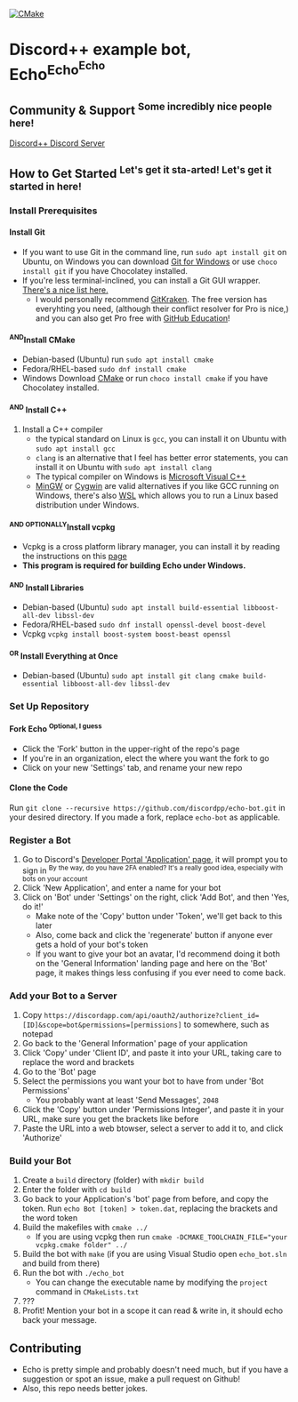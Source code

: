 [![CMake](https://github.com/DiscordPP/echo-bot/workflows/CMake/badge.svg)](https://github.com/DiscordPP/echo-bot/actions?query=workflow%3ACMake)

# Discord++ example bot, Echo<sup>Echo<sup>Echo</sup></sup>

## Community & Support <sup>Some incredibly nice people here!</sup>
[Discord++ Discord Server](https://discord.gg/0usP6xmT4sQ4kIDh)

## How to Get Started <sup>Let's get it sta-arted! Let's get it started in here!</sup>

### Install Prerequisites
#### Install Git
 * If you want to use Git in the command line, run `sudo apt install git` on Ubuntu, on Windows you can download [Git for Windows](https://git-scm.com/) or use `choco install git` if you have Chocolatey installed.
 * If you're less terminal-inclined, you can install a Git GUI wrapper. [There's a nice list here.](https://git-scm.com/downloads/guis/)
    * I would personally recommend [GitKraken](https://www.gitkraken.com/). The free version has everyhting you need, (although their conflict resolver for Pro is nice,) and you can also get Pro free with [GitHub Education](https://education.github.com/)!
#### <sup>AND</sup>Install CMake
 * Debian-based (Ubuntu) run `sudo apt install cmake`
 * Fedora/RHEL-based `sudo dnf install cmake`
 * Windows Download [CMake](https://cmake.org/download/) or run `choco install cmake` if you have Chocolatey installed.
#### <sup>AND</sup> Install C++
 1. Install a C++ compiler
    * the typical standard on Linux is `gcc`, you can install it on Ubuntu with `sudo apt install gcc`
    * `clang` is an alternative that I feel has better error statements, you can install it on Ubuntu with `sudo apt install clang`
    * The typical compiler on Windows is [Microsoft Visual C++](https://www.visualstudio.com/)
    * [MinGW](https://www.msys2.org/) or [Cygwin](https://www.cygwin.com/) are valid alternatives if you like GCC running on Windows, there's also [WSL](https://docs.microsoft.com/en-us/windows/wsl/install-win10) which allows  you to run a Linux based distribution under Windows.
#### <sup>AND OPTIONALLY</sup>Install vcpkg
 * Vcpkg is a cross platform library manager, you can install it by reading the instructions on this [page](https://github.com/microsoft/vcpkg)
 * **This program is required for building Echo under Windows.**
#### <sup>AND</sup> Install Libraries
 * Debian-based (Ubuntu) `sudo apt install build-essential libboost-all-dev libssl-dev`
 * Fedora/RHEL-based `sudo dnf install openssl-devel boost-devel`
 * Vcpkg `vcpkg install boost-system boost-beast openssl`
#### <sup>OR</sup> Install Everything at Once
 * Debian-based (Ubuntu) `sudo apt install git clang cmake build-essential libboost-all-dev libssl-dev`

### Set Up Repository
#### Fork Echo <sup>Optional, I guess</sup>
 * Click the 'Fork' button in the upper-right of the repo's page
 * If you're in an organization, elect the where you want the fork to go
 * Click on your new 'Settings' tab, and rename your new repo
 
#### Clone the Code
Run `git clone --recursive https://github.com/discordpp/echo-bot.git` in your desired directory.
If you made a fork, replace `echo-bot` as applicable.

### Register a Bot
 1. Go to Discord's [Developer Portal 'Application' page](https://discordapp.com/developers/applications/), it will prompt you to sign in <sup>By the way, do you have 2FA enabled? It's a really good idea, especially with bots on your account</sup>
 2. Click 'New Application', and enter a name for your bot
 3. Click on 'Bot' under 'Settings' on the right, click 'Add Bot', and then 'Yes, do it!'
    * Make note of the 'Copy' button under 'Token', we'll get back to this later
    * Also, come back and click the 'regenerate' button if anyone ever gets a hold of your bot's token
    * If you want to give your bot an avatar, I'd recommend doing it both on the 'General Information' landing page and here on the 'Bot' page, it makes things less confusing if you ever need to come back.

### Add your Bot to a Server
 1. Copy `https://discordapp.com/api/oauth2/authorize?client_id=[ID]&scope=bot&permissions=[permissions]` to somewhere, such as notepad
 1. Go back to the 'General Information' page of your application
 2. Click 'Copy' under 'Client ID', and paste it into your URL, taking care to replace the word and brackets
 3. Go to the 'Bot' page
 4. Select the permissions you want your bot to have from under 'Bot Permissions'
    * You probably want at least 'Send Messages', `2048`
 5. Click the 'Copy' button under 'Permissions Integer', and paste it in your URL, make sure you get the brackets like before
 6. Paste the URL into a web btowser, select a server to add it to, and click 'Authorize'
 

### Build your Bot
 1. Create a `build` directory (folder) with `mkdir build`
 2. Enter the folder with `cd build`
 3. Go back to your Application's 'bot' page from before, and copy the token. Run `echo Bot [token] > token.dat`, replacing the brackets and the word token
 4. Build the makefiles with `cmake ../`
     * If you are using vcpkg then run `cmake -DCMAKE_TOOLCHAIN_FILE="your vcpkg.cmake folder" ../`
 5. Build the bot with `make` (if you are using Visual Studio open `echo_bot.sln` and build from there)
 6. Run the bot with `./echo_bot`
    * You can change the executable name by modifying the `project` command in `CMakeLists.txt`
 7. ???
 8. Profit! Mention your bot in a scope it can read & write in, it should echo back your message.

## Contributing
 * Echo is pretty simple and probably doesn't need much, but if you have a suggestion or spot an issue, make a pull request on Github!
 * Also, this repo needs better jokes.
